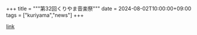 +++
title = """第32回くりやま音楽祭"""
date = 2024-08-02T10:00:00+09:00
tags = ["kuriyama","news"]
+++


[link](https://www.town.kuriyama.hokkaido.jp/soshiki/55/28374.html)
